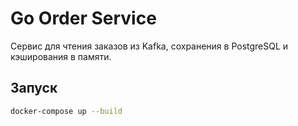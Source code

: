# Go Order Service

Сервис для чтения заказов из Kafka, сохранения в PostgreSQL и кэширования в памяти.


## Запуск
```bash
docker-compose up --build
